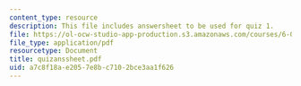 ```yaml
---
content_type: resource
description: This file includes answersheet to be used for quiz 1.
file: https://ol-ocw-studio-app-production.s3.amazonaws.com/courses/6-090-building-programming-experience-a-lead-in-to-6-001-january-iap-2005/a7c8f18ae2057e8bc7102bce3aa1f626_quizanssheet.pdf
file_type: application/pdf
resourcetype: Document
title: quizanssheet.pdf
uid: a7c8f18a-e205-7e8b-c710-2bce3aa1f626
---
```

